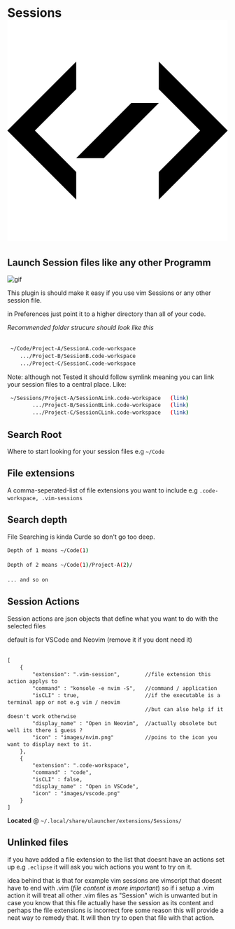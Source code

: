 # Sessions ![icon](https://github.com/Kazumasan/ulauncher-sessions/blob/master/images/icon.png)

## Launch Session files like any other Programm

![gif](https://github.com/Kazumasan/ulauncher-sessions/blob/master/demo.gif)

This plugin is should make it easy if you use vim Sessions or any other session file.

in Preferences just point it to a higher directory than all of your code.

*Recommended folder strucure should look like this*

``` sh

 ~/Code/Project-A/SessionA.code-workspace
    .../Project-B/SessionB.code-workspace
    .../Project-C/SessionC.code-workspace
```

Note: although not Tested it should follow symlink meaning you can link your session files to a central place. Like:


``` sh
 ~/Sessions/Project-A/SessionALink.code-workspace   (link)
        .../Project-B/SessionBLink.code-workspace   (link)
        .../Project-C/SessionCLink.code-workspace   (link)
```

## Search Root

Where to start looking for your session files e.g `~/Code`

## File extensions

A comma-seperated-list of file extensions you want to include e.g `.code-workspace, .vim-sessions`

## Search depth

File Searching is kinda Curde so don't go too deep.

``` sh
Depth of 1 means ~/Code(1)

Depth of 2 means ~/Code(1)/Project-A(2)/

... and so on

```

## Session Actions

Session actions are json objects that define what you want to do with the selected files 

default is for VSCode and Neovim (remove it if you dont need it)
``` JS

[
    {
        "extension": ".vim-session",        //file extension this action applys to
        "command" : "konsole -e nvim -S",   //command / application
        "isCLI" : true,                     //if the executable is a terminal app or not e.g vim / neovim
                                            //but can also help if it doesn't work otherwise
        "display_name" : "Open in Neovim",  //actually obsolete but well its there i guess ?
        "icon" : "images/nvim.png"          //poins to the icon you want to display next to it.
    },
    {
        "extension": ".code-workspace",
        "command" : "code",
        "isCLI" : false,
        "display_name" : "Open in VSCode",
        "icon" : "images/vscode.png"
    }
]
```

**Located** @ `~/.local/share/ulauncher/extensions/Sessions/`

## Unlinked files

if you have added a file extension to the list that doesnt have an actions set up e.g `.eclipse`
it will ask you wich actions you want to try on it. 

idea behind that is that for example vim sessions are vimscript that doesnt have to end with .vim (*file content is more important*) so if i setup a .vim action it will treat all other .vim files as "Session" wich is unwanted but in case you know that this file actually hase the session as its content and perhaps the file extensions is incorrect fore some reason this will provide a neat way to remedy that. It will then try to open that file with that action.
